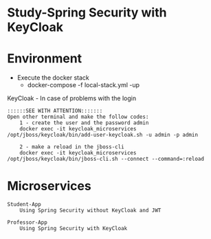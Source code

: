 # Study-Spring Security with KeyCloak

# Environment
  - Execute the docker stack 
    - docker-compose -f local-stack.yml -up

  KeyCloak
	- In case of problems with the login
	
	::::::SEE WITH ATTENTION:::::::
	Open other terminal and make the follow codes:
		1 - create the user and the password admin 
		docker exec -it keycloak_microservices /opt/jboss/keycloak/bin/add-user-keycloak.sh -u admin -p admin
		
		2 - make a reload in the jboss-cli
		docker exec -it keycloak_microservices /opt/jboss/keycloak/bin/jboss-cli.sh --connect --command=:reload
	
# Microservices
	Student-App
		Using Spring Security without KeyCloak and JWT
	
	Professor-App
		Using Spring Security with KeyCloak
	



